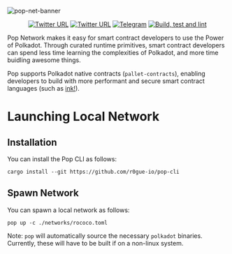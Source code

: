 ![pop-net-banner](https://github.com/r0gue-io/pop-node/assets/60948618/e13ec7e6-1aaf-44bc-8ab3-c7b1b876ea3f)


<div align="center">

[![Twitter URL](https://img.shields.io/twitter/follow/Pop?style=social)](https://twitter.com/pop_web3)
[![Twitter URL](https://img.shields.io/twitter/follow/R0GUE?style=social)](https://twitter.com/gor0gue)
[![Telegram](https://img.shields.io/badge/Telegram-gray?logo=telegram)](https://t.me/PlasmOfficial](https://t.me/Pop_Network)https://t.me/Pop_Network)
[![Build, test and lint](https://github.com/r0gue-io/pop-node/actions/workflows/build.yml/badge.svg)](https://github.com/r0gue-io/pop-node/actions/workflows/build.yml)

</div>

Pop Network makes it easy for smart contract developers to use the Power of Polkadot. Through curated runtime
primitives, smart contract developers can spend less time learning the complexities of Polkadot, and more time buidling
awesome things.

Pop supports Polkadot native contracts (`pallet-contracts`), enabling developers to build with more performant and
secure smart contract languages (such as [ink!](https://use.ink/)).

# Launching Local Network
## Installation
You can install the Pop CLI as follows:
```shell
cargo install --git https://github.com/r0gue-io/pop-cli
```

## Spawn Network
You can spawn a local network as follows:
```shell
pop up -c ./networks/rococo.toml
```
Note: `pop` will automatically source the necessary `polkadot` binaries. Currently, these will have to be built if on a non-linux system.
